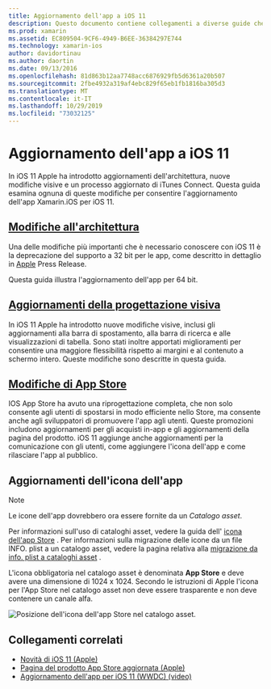 ```yaml
---
title: Aggiornamento dell'app a iOS 11
description: Questo documento contiene collegamenti a diverse guide che descrivono le nuove funzionalità disponibili per gli sviluppatori Xamarin.iOS con la versione di iOS 11. Ad esempio, aggiornamenti della progettazione visiva, modifiche dell'app Store e aggiornamenti delle icone delle app.
ms.prod: xamarin
ms.assetid: EC809504-9CF6-4949-B6EE-36384297E744
ms.technology: xamarin-ios
author: davidortinau
ms.author: daortin
ms.date: 09/13/2016
ms.openlocfilehash: 81d863b12aa7748acc6876929fb5d6361a20b507
ms.sourcegitcommit: 2fbe4932a319af4ebc829f65eb1fb1816ba305d3
ms.translationtype: MT
ms.contentlocale: it-IT
ms.lasthandoff: 10/29/2019
ms.locfileid: "73032125"
---
```

# <a name="updating-your-app-to-ios-11"></a>Aggiornamento dell'app a iOS 11

In iOS 11 Apple ha introdotto aggiornamenti dell'architettura, nuove modifiche visive e un processo aggiornato di iTunes Connect. Questa guida esamina ognuna di queste modifiche per consentire l'aggiornamento dell'app Xamarin.iOS per iOS 11.

## <a name="architecture-changesarchitecture-changesmd"></a>[Modifiche all'architettura](architecture-changes.md)

Una delle modifiche più importanti che è necessario conoscere con iOS 11 è la deprecazione del supporto a 32 bit per le app, come descritto in dettaglio in [Apple](https://developer.apple.com/news/?id=06282017b) Press Release.

Questa guida illustra l'aggiornamento dell'app per 64 bit.

## <a name="visual-design-updatesvisual-designmd"></a>[Aggiornamenti della progettazione visiva](visual-design.md)

In iOS 11 Apple ha introdotto nuove modifiche visive, inclusi gli aggiornamenti alla barra di spostamento, alla barra di ricerca e alle visualizzazioni di tabella. Sono stati inoltre apportati miglioramenti per consentire una maggiore flessibilità rispetto ai margini e al contenuto a schermo intero. Queste modifiche sono descritte in questa guida.

## <a name="app-store-changesapp-store-changesmd"></a>[Modifiche di App Store](app-store-changes.md)

IOS App Store ha avuto una riprogettazione completa, che non solo consente agli utenti di spostarsi in modo efficiente nello Store, ma consente anche agli sviluppatori di promuovere l'app agli utenti. Queste promozioni includono aggiornamenti per gli acquisti in-app e gli aggiornamenti della pagina del prodotto. iOS 11 aggiunge anche aggiornamenti per la comunicazione con gli utenti, come aggiungere l'icona dell'app e come rilasciare l'app al pubblico.

## <a name="app-icon-updates"></a>Aggiornamenti dell'icona dell'app

> [!NOTE]
> Le icone dell'app dovrebbero ora essere fornite da un _Catalogo asset_. 

Per informazioni sull'uso di cataloghi asset, vedere la guida dell' [icona dell'app Store](~/ios/app-fundamentals/images-icons/app-store-icon.md) . Per informazioni sulla migrazione delle icone da un file INFO. plist a un catalogo asset, vedere la pagina relativa alla [migrazione da info. plist a cataloghi asset](~/ios/app-fundamentals/images-icons/app-icons.md) .

L'icona obbligatoria nel catalogo asset è denominata **App Store** e deve avere una dimensione di 1024 x 1024. Secondo le istruzioni di Apple l'icona per l'App Store nel catalogo asset non deve essere trasparente e non deve contenere un canale alfa.

![Posizione dell'icona dell'app Store nel catalogo asset.](images/image1.png)

## <a name="related-links"></a>Collegamenti correlati

- [Novità di iOS 11 (Apple)](https://developer.apple.com/ios/)
- [Pagina del prodotto App Store aggiornata (Apple)](https://developer.apple.com/app-store/product-page/)
- [Aggiornamento dell'app per iOS 11 (WWDC) (video)](https://developer.apple.com/videos/play/wwdc2017/204/)
